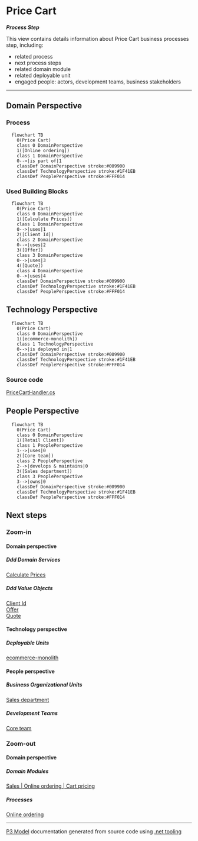 ﻿
# Price Cart

***Process Step***  

This view contains details information about Price Cart business processes step, including:
- related process
- next process steps
- related domain module
- related deployable unit
- engaged people: actors, development teams, business stakeholders  

---



## Domain Perspective


### Process

```mermaid
  flowchart TB
    0(Price Cart)
    class 0 DomainPerspective
    1([Online ordering])
    class 1 DomainPerspective
    0-->|is part of|1
    classDef DomainPerspective stroke:#009900
    classDef TechnologyPerspective stroke:#1F41EB
    classDef PeoplePerspective stroke:#FFF014
```

### Used Building Blocks

```mermaid
  flowchart TB
    0(Price Cart)
    class 0 DomainPerspective
    1([Calculate Prices])
    class 1 DomainPerspective
    0-->|uses|1
    2([Client Id])
    class 2 DomainPerspective
    0-->|uses|2
    3([Offer])
    class 3 DomainPerspective
    0-->|uses|3
    4([Quote])
    class 4 DomainPerspective
    0-->|uses|4
    classDef DomainPerspective stroke:#009900
    classDef TechnologyPerspective stroke:#1F41EB
    classDef PeoplePerspective stroke:#FFF014
```

## Technology Perspective

```mermaid
  flowchart TB
    0(Price Cart)
    class 0 DomainPerspective
    1([ecommerce-monolith])
    class 1 TechnologyPerspective
    0-->|is deployed in|1
    classDef DomainPerspective stroke:#009900
    classDef TechnologyPerspective stroke:#1F41EB
    classDef PeoplePerspective stroke:#FFF014
```

### Source code

[PriceCartHandler.cs](../../../../../../../../Sources/Sales/Sales.ProcessModel/OnlineOrdering/CartPricing/PriceCartHandler.cs)  

## People Perspective

```mermaid
  flowchart TB
    0(Price Cart)
    class 0 DomainPerspective
    1([Retail Client])
    class 1 PeoplePerspective
    1-->|uses|0
    2([Core team])
    class 2 PeoplePerspective
    2-->|develops & maintains|0
    3([Sales department])
    class 3 PeoplePerspective
    3-->|owns|0
    classDef DomainPerspective stroke:#009900
    classDef TechnologyPerspective stroke:#1F41EB
    classDef PeoplePerspective stroke:#FFF014
```

## Next steps


### Zoom-in


#### Domain perspective


##### Ddd Domain Services

[Calculate Prices](../../Pricing/CalculatePrices.md)  

##### Ddd Value Objects

[Client Id](../../Clients/ClientId.md)  
[Offer](../../Pricing/Offer.md)  
[Quote](../../Pricing/Quote.md)  

#### Technology perspective


##### Deployable Units

[ecommerce-monolith](../../../../../Technology/DeployableUnits/EcommerceMonolith.md)  

#### People perspective


##### Business Organizational Units

[Sales department](../../../../../People/BusinessOrganizationalUnits/SalesDepartment.md)  

##### Development Teams

[Core team](../../../../../People/DevelopmentTeams/CoreTeam.md)  

### Zoom-out


#### Domain perspective


##### Domain Modules

[Sales | Online ordering | Cart pricing](CartPricing.md)  

##### Processes

[Online ordering](../../../../Processes/OnlineOrdering.md)  

---

[P3 Model](https://github.com/P3-model/P3-model) documentation generated from source code using [.net tooling](https://github.com/P3-model/P3-model-dotnet)